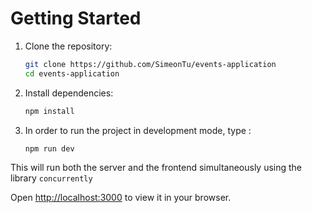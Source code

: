 # Getting Started

1. Clone the repository:

   ```bash
   git clone https://github.com/SimeonTu/events-application
   cd events-application
   ```

2. Install dependencies:

    ```bash
    npm install
    ```

3. In order to run the project in development mode, type :

    ```bash
    npm run dev
    ```
    
This will run both the server and the frontend simultaneously using the library ```concurrently```

Open [http://localhost:3000](http://localhost:3000) to view it in your browser.

